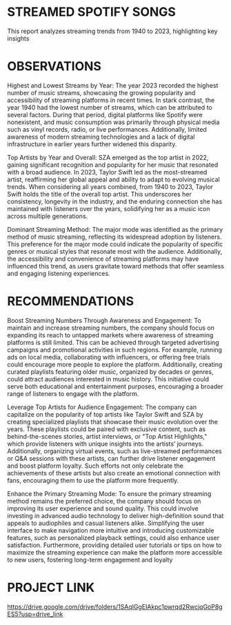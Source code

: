 # STREAMED SPOTIFY SONGS
This report analyzes streaming trends from 1940 to 2023, highlighting key insights
# OBSERVATIONS 

Highest and Lowest Streams by Year:
The year 2023 recorded the highest number of music streams, showcasing the growing popularity and accessibility of streaming platforms in recent times. In stark contrast, the year 1940 had the lowest number of streams, which can be attributed to several factors. During that period, digital platforms like Spotify were nonexistent, and music consumption was primarily through physical media such as vinyl records, radio, or live performances. Additionally, limited awareness of modern streaming technologies and a lack of digital infrastructure in earlier years further widened this disparity.

Top Artists by Year and Overall:
SZA emerged as the top artist in 2022, gaining significant recognition and popularity for her music that resonated with a broad audience. In 2023, Taylor Swift led as the most-streamed artist, reaffirming her global appeal and ability to adapt to evolving musical trends. When considering all years combined, from 1940 to 2023, Taylor Swift holds the title of the overall top artist. This underscores her consistency, longevity in the industry, and the enduring connection she has maintained with listeners over the years, solidifying her as a music icon across multiple generations.

Dominant Streaming Method:
The major mode was identified as the primary method of music streaming, reflecting its widespread adoption by listeners. This preference for the major mode could indicate the popularity of specific genres or musical styles that resonate most with the audience. Additionally, the accessibility and convenience of streaming platforms may have influenced this trend, as users gravitate toward methods that offer seamless and engaging listening experiences.

 

# RECOMMENDATIONS

Boost Streaming Numbers Through Awareness and Engagement:
To maintain and increase streaming numbers, the company should focus on expanding its reach to untapped markets where awareness of streaming platforms is still limited. This can be achieved through targeted advertising campaigns and promotional activities in such regions. For example, running ads on local media, collaborating with influencers, or offering free trials could encourage more people to explore the platform. Additionally, creating curated playlists featuring older music, organized by decades or genres, could attract audiences interested in music history. This initiative could serve both educational and entertainment purposes, encouraging a broader range of listeners to engage with the platform.

Leverage Top Artists for Audience Engagement:
The company can capitalize on the popularity of top artists like Taylor Swift and SZA by creating specialized playlists that showcase their music evolution over the years. These playlists could be paired with exclusive content, such as behind-the-scenes stories, artist interviews, or "Top Artist Highlights," which provide listeners with unique insights into the artists’ journeys. Additionally, organizing virtual events, such as live-streamed performances or Q&A sessions with these artists, can further drive listener engagement and boost platform loyalty. Such efforts not only celebrate the achievements of these artists but also create an emotional connection with fans, encouraging them to use the platform more frequently.

Enhance the Primary Streaming Mode:
To ensure the primary streaming method remains the preferred choice, the company should focus on improving its user experience and sound quality. This could involve investing in advanced audio technology to deliver high-definition sound that appeals to audiophiles and casual listeners alike. Simplifying the user interface to make navigation more intuitive and introducing customizable features, such as personalized playback settings, could also enhance user satisfaction. Furthermore, providing detailed user tutorials or tips on how to maximize the streaming experience can make the platform more accessible to new users, fostering long-term engagement and loyalty

 # PROJECT LINK
 https://drive.google.com/drive/folders/1SAqlGgEIAkpc1pwrqd2RwcjqGoP8gES5?usp=drive_link
 
